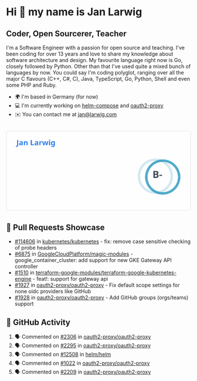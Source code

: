 # Hi 👋 my name is Jan Larwig

## Coder, Open Sourcerer, Teacher

I'm a Software Engineer with a passion for open source and teaching. I've been coding for over 13 years and love to share my knowledge about software architecture and design. My favourite language right now is Go, closely followed by Python. Other than that I've used quite a mixed bunch of languages by now. You could say I'm coding polyglot, ranging over all the major C flavours (C++, C#, C), Java, TypeScript, Go, Python, Shell and even some PHP and Ruby.

- 🌍 I'm based in Germany (for now)
- 💻 I'm currently working on [helm-compose](https://seacrew.github.io/helm-compose/) and [oauth2-proxy](https://github.com/oauth2-proxy/oauth2-proxy)
- ✉️ You can contact me at [jan@larwig.com](mailto:jan@larwig.com)

<br>

<a href="https://github.com/anuraghazra/github-readme-stats">
  <picture>
    <source
      srcset="https://raw.githubusercontent.com/tuunit/tuunit/main/general_dark.svg" 
      media="(prefers-color-scheme: dark)" 
    />
    <source
      srcset="https://raw.githubusercontent.com/tuunit/tuunit/main/general_light.svg" 
      media="(prefers-color-scheme: light), (prefers-color-scheme: no-preference)" 
    />
    <img src="https://raw.githubusercontent.com/tuunit/tuunit/main/general_light.svg" />
  </picture>
</a>

## 🔧 Pull Requests Showcase

- [#114606](https://github.com/kubernetes/kubernetes/issues/114606) in [kubernetes/kubernetes](https://github.com/kubernetes/kubernetes) - fix: remove case sensitive checking of probe headers
- [#6875](https://github.com/GoogleCloudPlatform/magic-modules/pull/6875) in [GoogleCloudPlatform/magic-modules](https://github.com/GoogleCloudPlatform/magic-modules) - google_container_cluster: add support for new GKE Gateway API controller
- [#1510](https://github.com/terraform-google-modules/terraform-google-kubernetes-engine/pull/1510) in [terraform-google-modules/terraform-google-kubernetes-engine](https://github.com/terraform-google-modules/terraform-google-kubernetes-engine) - feat!: support for gateway api
- [#1927](https://github.com/oauth2-proxy/oauth2-proxy/issues/1927) in [oauth2-proxy/oauth2-proxy](https://github.com/oauth2-proxy/oauth2-proxy) - Fix default scope settings for none oidc providers like GitHub
- [#1928](https://github.com/oauth2-proxy/oauth2-proxy/issues/1928) in [oauth2-proxy/oauth2-proxy](https://github.com/oauth2-proxy/oauth2-proxy) - Add GitHub groups (orgs/teams) support

## 🔔 GitHub Activity

<!--START_SECTION:activity-->
1. 🗣 Commented on [#2306](https://github.com/oauth2-proxy/oauth2-proxy/issues/2306#issuecomment-1789663501) in [oauth2-proxy/oauth2-proxy](https://github.com/oauth2-proxy/oauth2-proxy)
2. 🗣 Commented on [#2295](https://github.com/oauth2-proxy/oauth2-proxy/pull/2295#issuecomment-1788941536) in [oauth2-proxy/oauth2-proxy](https://github.com/oauth2-proxy/oauth2-proxy)
3. 🗣 Commented on [#12508](https://github.com/helm/helm/issues/12508#issuecomment-1788803216) in [helm/helm](https://github.com/helm/helm)
4. 🗣 Commented on [#1022](https://github.com/oauth2-proxy/oauth2-proxy/issues/1022#issuecomment-1788495076) in [oauth2-proxy/oauth2-proxy](https://github.com/oauth2-proxy/oauth2-proxy)
5. 🗣 Commented on [#2209](https://github.com/oauth2-proxy/oauth2-proxy/issues/2209#issuecomment-1788493310) in [oauth2-proxy/oauth2-proxy](https://github.com/oauth2-proxy/oauth2-proxy)
<!--END_SECTION:activity-->
